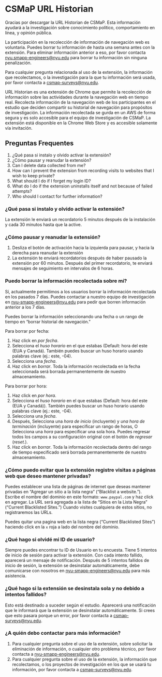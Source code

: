 # CSMaP URL Historian
Gracias por descargar la URL Historian de CSMaP. Esta información ayudará a la investigación sobre conocimiento político, comportamiento en línea, y opinión pública. 

La participación en la recolección de información de navegación web es voluntaria. Puedes borrar tu información de hasta una semana antes con la extensión. Para eliminar información anterior a eso, por favor contacta [nyu.smapp-engineers@nyu.edu](mailto:nyu.smapp-engineers@nyu.edu) para borrar tu información sin ninguna penalización. 

Para cualquier pregunta relacionada al uso de la extensión, la información que recolectamos, o la investigación para la que tu información será usada, por favor contacta a [csmap-surveys@nyu.edu](csmap-surveys@nyu.edu). 

URL Historian es una extensión de Chrome que permite la recolección de información sobre las actividades durante la navegación web en tiempo real. Recolecta información de la navegación web de los participantes en el estudio que deciden compartir su historial de navegación para propósitos de investigación. La información recolectada se gurda en un AWS de forma segura y es solo accesible para el equipo de investigación de CSMaP. La extensión está disponible en la Chrome Web Store y es accesible solamente vía invitación.


## Preguntas Frequentes
1. ¿Qué pasa si instalo y olvido activar la extensión?
2. ¿Cómo pausar y reanudar la extensión?
3. Can I delete data collected from me?
4. How can I prevent the extension from recording visits to websites that I wish to keep private?
5. What should I do if I forget my login ID? 
6. What do I do if the extension uninstalls itself and not because of failed attempts? 
7. Who should I contact for further information?

### ¿Qué pasa si instalo y olvido activar la extensión?
La extensión le enviará un recordatorio 5 minutos después de la instalación y cada 30 minutos hasta que la active.

### ¿Cómo pausar y reanudar la extensión?
1. Desliza el botón de activación hacia la izquierda para pausar, y hacia la derecha para reanudar la extensión
2. La extensión te enviará recordatorios después de haber pausado la extensión por 60 minutos. Después del primer recordatorio, te enviará mensajes de seguimiento en intervalos de 6 horas.

### Puedo borrar la información recolectada sobre mí?
Sí, actualmente permitimos a los usuarios borrar la información recolectada en los pasados 7 días. Puedes contactar a nuestro equipo de investigación en [nyu-smapp-engineers@nyu.edu](mailto:nyu-smapp-engineers@nyu.edu) para pedir que borren información anterior a los 7 días. 

Puedes borrar la información seleccionando una fecha o un rango de tiempo en “borrar historial de navegación.” 

Para borrar por fecha:
1. Haz click en _por fecha_.
2. Selecciona el _huso horario_ en el que estabas (Default: hora del este (EUA y Canadá). También puedes buscar un huso horario usando palabras clave (ej.: este, -04).
3. Selecciona una _fecha_.
4. Haz click en _borrar_. Toda la información recolectada en la fecha seleccionada será borrada permanentemente de nuestro almacenamiento. 

Para borrar por hora:
1. Haz click en _por hora_.
2. Selecciona el _huso horario_ en el que estabas (Default: hora del este (EUA y Canadá)). También puedes buscar un huso horario usando palabras clave (ej.: este, -04).
3. Selecciona una _fecha_.
4. Después, Selecciona una _hora de inicio_ (incluyente) y _una hora de terminación_ (incluyente) para especificar un rango de horas, O Selecciona una _hora_ para especificar una sola hora. Puedes regresar todos los campos a su configuración original con el botón de _regresar_ (_reset._).
6. Haz click en _borrar_. Toda la información recolectada dentro del rango de tiempo especificado será borrada permanentemente de nuestro almacenamiento. 

### ¿Cómo puedo evitar que la extensión registre visitas a páginas web que deseo mantener privadas? 
Puedes establecer una lista de páginas de internet que deseas mantener privadas en “Agregar un sitio a la lista negra” (“Blacklist a website.”). Escribe el nombre del dominio en este formato: `www.paypal.com` y haz click en agregar. La URL será agregada a la lista de “Sitios en la Lista Negra” (“Current Blacklisted Sites.”) Cuando  visites cualquiera de estos sitios, no registraremos las URLs. 

Puedes quitar una pagina web en la lista negra (“Current Blacklisted Sites”) haciendo click en la `x` roja a lado del nombre del dominio.

### ¿Qué hago si olvidé mi ID de usuario?
Siempre puedes encontrar tu ID de Usuario en tu encuesta. Tiene 5 intentos de inicio de sesión para activar la extensión. Con cada intento fallido, aparecerá un mensaje de notificación. Después de 5 intentos fallidos de inicio de sesión, la extensión se desinstalar automáticamente, debe comunicarse con nosotros en [nyu-smapp-engineers@nyu.edu](mailto:nyu-smapp-engineers@nyu.edu) para más asistencia.

### ¿Qué hago si la extensión se desinstala sola y no debido a intentos fallidos?
Esto está destinado a suceder según el estudio. Aparecerá una notificación que le informará que la extensión se desinstalar automáticamente. Si crees que esto pasara porque un error, por favor contacta a [csmap-surveys@nyu.edu](mailto:csmap-surveys@nyu.edu).

### ¿A quién debo contactar para más información?
1. Para cualquier pregunta sobre el uso de la extensión, sobre solicitar la eliminación de información, o cualquier otro problema técnico, por favor contacta a [nyu-smapp-engineers@nyu.edu](mailto:nyu-smapp-engineers@nyu.edu).
2. Para cualquier pregunta sobre el uso de la extensión, la información que recolectamos, o los proyectos de investigación en los que se usará tu información, por favor contacta a [csmap-surveys@nyu.edu](mailto:csmap-surveys@nyu.edu).